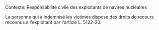 Contexte: Responsabilité civile des exploitants de navires nucléaires

La personne qui a indemnisé les victimes dispose des droits de recours reconnus à l'exploitant par l'article L. 5122-20.